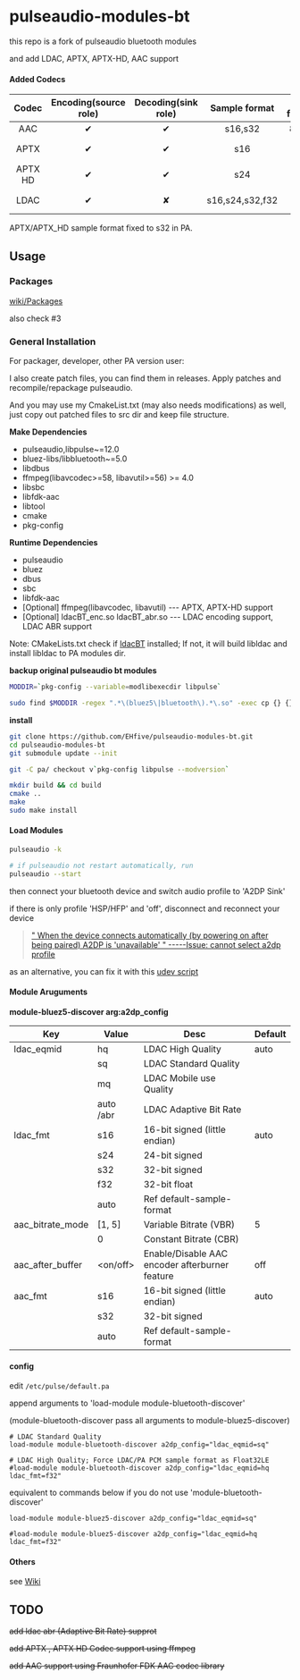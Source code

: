 # pulseaudio-modules-bt

this repo is a fork of pulseaudio bluetooth modules

and add LDAC, APTX, APTX-HD, AAC support

#### Added Codecs
|Codec|Encoding(source role)|Decoding(sink role)|Sample format|Sample frequnecy|
|:---:|:---:|:---:|:---:|:---:|
|AAC |✔ |✔ |s16,s32|8..96 khz|
|APTX | ✔| ✔ |s16|16..48 khz|
|APTX HD| ✔| ✔ |s24|16..48 khz|
|LDAC |✔ |✘|s16,s24,s32,f32|44.1..96 khz|

APTX/APTX_HD sample format fixed to s32 in PA.

## Usage
### Packages

[wiki/Packages](https://github.com/EHfive/pulseaudio-modules-bt/wiki/Packages)

also check #3

### General Installation

For packager, developer, other PA version user:

I also create patch files, you can find them in releases. Apply patches and recompile/repackage pulseaudio.

And you may use my CmakeList.txt (may also needs modifications) as well, just copy out patched files to src dir and keep file structure.

**Make Dependencies**

* pulseaudio,libpulse~=12.0
* bluez-libs/libbluetooth~=5.0
* libdbus
* ffmpeg(libavcodec>=58, libavutil>=56) >= 4.0
* libsbc
* libfdk-aac
* libtool
* cmake
* pkg-config

**Runtime Dependencies**

* pulseaudio
* bluez
* dbus
* sbc
* libfdk-aac
* [Optional] ffmpeg(libavcodec, libavutil) --- APTX, APTX-HD support
* [Optional] ldacBT_enc.so ldacBT_abr.so   --- LDAC encoding support, LDAC ABR support

Note: CMakeLists.txt check if [ldacBT](https://github.com/EHfive/ldacBT) installed; If not, it will build libldac and install libldac to PA modules dir.

**backup original pulseaudio bt modules**

```bash
MODDIR=`pkg-config --variable=modlibexecdir libpulse`

sudo find $MODDIR -regex ".*\(bluez5\|bluetooth\).*\.so" -exec cp {} {}.bak \;
```

**install**

```bash
git clone https://github.com/EHfive/pulseaudio-modules-bt.git
cd pulseaudio-modules-bt
git submodule update --init

git -C pa/ checkout v`pkg-config libpulse --modversion`

mkdir build && cd build
cmake ..
make
sudo make install
```

#### Load Modules

```bash
pulseaudio -k

# if pulseaudio not restart automatically, run
pulseaudio --start
```

then connect your bluetooth device and switch audio profile to 'A2DP Sink'

if there is only profile 'HSP/HFP' and 'off', disconnect and reconnect your device

> [" When the device connects automatically (by powering on after being paired) A2DP is 'unavailable' "   -----Issue: cannot select a2dp profile](https://gitlab.freedesktop.org/pulseaudio/pulseaudio/issues/525)

as an alternative, you can fix it with this [udev script](https://gist.github.com/EHfive/c4f1218a75f95b076f0387403246de78)

#### Module Aruguments

**module-bluez5-discover arg:a2dp_config**

|Key| Value|Desc |Default|
|---|---|---|---|
|ldac_eqmid|hq|LDAC High Quality|auto|
||sq|LDAC Standard Quality|
||mq|LDAC Mobile use Quality|
||auto /abr|LDAC Adaptive Bit Rate|
|ldac_fmt|s16|16-bit signed (little endian)|auto|
||s24|24-bit signed|
||s32|32-bit signed|
||f32|32-bit float|
||auto|Ref default-sample-format|
|aac_bitrate_mode|\[1, 5\]|Variable Bitrate (VBR)|5|
||0|Constant Bitrate (CBR)|
|aac_after_buffer|<on/off>|Enable/Disable AAC encoder afterburner feature|off|
|aac_fmt|s16|16-bit signed (little endian)|auto|
||s32|32-bit signed|
||auto|Ref default-sample-format|

#### config

edit `/etc/pulse/default.pa`

append arguments to 'load-module module-bluetooth-discover'

(module-bluetooth-discover pass all arguments to module-bluez5-discover)

    # LDAC Standard Quality
    load-module module-bluetooth-discover a2dp_config="ldac_eqmid=sq"

    # LDAC High Quality; Force LDAC/PA PCM sample format as Float32LE
    #load-module module-bluetooth-discover a2dp_config="ldac_eqmid=hq ldac_fmt=f32"


equivalent to commands below if you do not use 'module-bluetooth-discover'

    load-module module-bluez5-discover a2dp_config="ldac_eqmid=sq"

    #load-module module-bluez5-discover a2dp_config="ldac_eqmid=hq ldac_fmt=f32"

#### Others

see [Wiki](https://github.com/EHfive/pulseaudio-modules-bt/wiki)

## TODO

~~add ldac abr (Adaptive Bit Rate) supprot~~

~~add APTX , APTX HD Codec support using ffmpeg~~

~~add AAC support using Fraunhofer FDK AAC codec library~~

